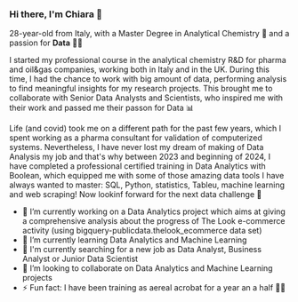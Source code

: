 ### Hi there, I'm Chiara 👋

28-year-old from Italy, with a Master Degree in Analytical Chemistry 🧪 and a passion for **Data** 👩‍🏫    

I started my professional course in the analytical chemistry R&D for pharma and oil&gas companies, working both in Italy and in the UK. During this time, I had the chance to work with big amount of data, performing analysis to find meaningful insights for my research projects. This brought me to collaborate with Senior Data Analysts and Scientists, who inspired me with their work and passed me their passon for Data 📊  

Life (and covid) took me on a different path for the past few years, which I spent working as a pharma consultant for validation of computerized systems. Nevertheless, I have never lost my dream of making of Data Analysis my job and that's why between 2023 and beginning of 2024, I have completed a professional certified training in Data Analytics with Boolean, which equipped me with some of those amazing data tools I have always wanted to master: SQL, Python, statistics, Tableu, machine learning and web scraping! Now lookinf forward for the next data challenge 💪

- 🔭 I’m currently working on a Data Analytics project which aims at giving a comprehensive analysis about the progress of The Look e-commerce activity (using bigquery-publicdata.thelook_ecommerce data set) 
- 🌱 I’m currently learning Data Analytics and Machine Learning
- 💼 I'm currently searching for a new job as Data Analyst, Business Analyst or Junior Data Scientist
- 👯 I’m looking to collaborate on Data Analytics and Machine Learning projects
- ⚡ Fun fact: I have been training as aereal acrobat for a year an a half 🤸‍♀️

